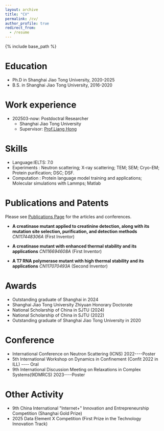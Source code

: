 ```yaml
---
layout: archive
title: "CV"
permalink: /cv/
author_profile: true
redirect_from:
  - /resume
---
```


{% include base_path %}

Education
======
* Ph.D in Shanghai Jiao Tong University, 2020-2025
* B.S. in Shanghai Jiao Tong University, 2016-2020

Work experience
======
* 202503-now: Postdoctral Researcher
  * Shanghai Jiao Tong University
  * Supervisor: [Prof.Liang Hong](https://ins.sjtu.edu.cn/people/lhong/)
  
Skills
======
* Language:IELTS: 7.0
* Experiments :
  Neutron scattering; X-ray scattering; TEM; SEM; Cryo-EM; Protein purification; DSC; DSF.
* Computation :
  Protein language model training and applications; Molecular simulations with Lammps; Matlab

Publications and Patents
======
Please see [Publications Page](https://phy-yuanxi.github.io/publications) for the articles and conferences.

*  **A creatinase mutant applied to creatinine detection, along with its mutation site selection, purification, and detection methods**  
*CN117448306A* (First Inventor)

*  **A creatinase mutant with enhanced thermal stability and its applications**
*CN116694608A* (First Inventor)

* **A T7 RNA polymerase mutant with high thermal stability and its applications**
*CN117070493A* (Second Inventor)


Awards
======
* Outstanding graduate of Shanghai in 2024
* Shanghai Jiao Tong University Zhiyuan Honorary Doctorate
* National Scholarship of China in SJTU (2024)
* National Scholarship of China in SJTU (2022)
* Outstanding graduate of Shanghai Jiao Tong University in 2020
  
Conference
======
*	International Conference on Neutron Scattering (ICNS) 2022----Poster 
*	5th International Workshop on Dynamics in Confinement (Confit 2022 in ILL) ---- Oral 
*	9th International Discussion Meeting on Relaxations in Complex Systems(9IDMRCS) 2023----Poster

Other Activity
======
* 9th China International "Internet+" Innovation and Entrepreneurship Competition (Shanghai Gold Prize)
* 2025 Data Element X Competition (First Prize in the Technology Innovation Track)

